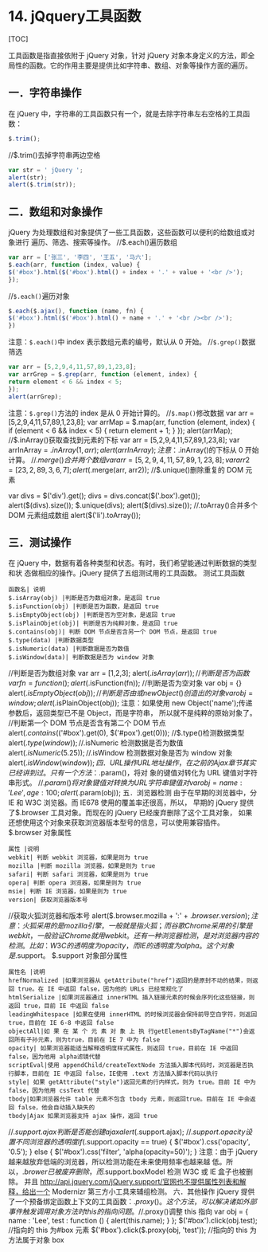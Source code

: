 # 14. jQquery工具函数
[TOC]

工具函数是指直接依附于 jQuery 对象，针对 jQuery 对象本身定义的方法，即全局性的函数。它的作用主要是提供比如字符串、数组、对象等操作方面的遍历。

## 一．字符串操作
在 jQuery 中，字符串的工具函数只有一个，就是去除字符串左右空格的工具函数：
```javascript
$.trim();
```
//$.trim()去掉字符串两边空格
```javascript
var str = ' jQuery ';
alert(str);
alert($.trim(str));
```

## 二．数组和对象操作
jQuery 为处理数组和对象提供了一些工具函数，这些函数可以便利的给数组或对象进行
遍历、筛选、搜索等操作。
//$.each()遍历数组
```javascript
var arr = ['张三', '李四', '王五', '马六'];
$.each(arr, function (index, value) {
$('#box').html($('#box').html() + index + '.' + value + '<br />');
});
```
//`$.each()`遍历对象
```javascript
$.each($.ajax(), function (name, fn) {
$('#box').html($('#box').html() + name + '.' + '<br /><br />');
})
```
注意：`$.each()`中 index 表示数组元素的编号，默认从 0 开始。
//`$.grep()`数据筛选
```javascript
var arr = [5,2,9,4,11,57,89,1,23,8];
var arrGrep = $.grep(arr, function (element, index) {
return element < 6 && index < 5;
});
alert(arrGrep);
```
注意：`$.grep()`方法的 index 是从 0 开始计算的。
//`$.map()`修改数据
var arr = [5,2,9,4,11,57,89,1,23,8];
var arrMap = $.map(arr, function (element, index) {
if (element < 6 && index < 5) {
return element + 1;
}
});
alert(arrMap);
//$.inArray()获取查找到元素的下标
var arr = [5,2,9,4,11,57,89,1,23,8];
var arrInArray = $.inArray(1, arr);
alert(arrInArray);
注意：$.inArray()的下标从 0 开始计算。
//$.merge()合并两个数组
var arr = [5,2,9,4,11,57,89,1,23,8];
var arr2 = [23,2,89,3,6,7];
alert($.merge(arr, arr2));
//$.unique()删除重复的 DOM 元素
<div></div>
<div></div>
<div class="box"></div>
<div class="box"></div>
<div class="box"></div>
<div></div>
var divs = $('div').get();
divs = divs.concat($('.box').get());
alert($(divs).size());
$.unique(divs);
alert($(divs).size());
//.toArray()合并多个 DOM 元素组成数组
alert($('li').toArray());

## 三．测试操作
在 jQuery 中，数据有着各种类型和状态。有时，我们希望能通过判断数据的类型和状
态做相应的操作。jQuery 提供了五组测试用的工具函数。
测试工具函数
```table
函数名| 说明
$.isArray(obj) |判断是否为数组对象，是返回 true
$.isFunction(obj) |判断是否为函数，是返回 true
$.isEmptyObject(obj) |判断是否为空对象，是返回 true
$.isPlainObjet(obj)| 判断是否为纯粹对象，是返回 true
$.contains(obj)| 判断 DOM 节点是否含另一个 DOM 节点，是返回 true
$.type(data) |判断数据类型
$.isNumeric(data) |判断数据是否为数值
$.isWindow(data)| 判断数据是否为 window 对象
```
//判断是否为数组对象
var arr = [1,2,3];
alert($.isArray(arr));
//判断是否为函数
var fn = function () {};
alert($.isFunction(fn));
//判断是否为空对象
var obj = {}
alert($.isEmptyObject(obj));
//判断是否由{}或 new Object()创造出的对象
var obj = window;
alert($.isPlainObject(obj));
注意：如果使用 new Object('name');传递参数后，返回类型已不是 Object，而是字符串，
所以就不是纯粹的原始对象了。
//判断第一个 DOM 节点是否含有第二个 DOM 节点
alert($.contains($('#box').get(0), $('#pox').get(0)));
//$.type()检测数据类型
alert($.type(window));
//$.isNumeric 检测数据是否为数值
alert($.isNumeric(5.25));
//$.isWindow 检测数据对象是否为 window 对象
alert($.isWindow(window));
四．URL 操作
URL 地址操作，在之前的 Ajax 章节其实已经讲到过。只有一个方法：$.param()，将对
象的键值对转化为 URL 键值对字符串形式。
//$.param()将对象键值对转换为 URL 字符串键值对
var obj = {
name : 'Lee',
age : 100
};
alert($.param(obj));
五．浏览器检测
由于在早期的浏览器中，分 IE 和 W3C 浏览器。而 IE678 使用的覆盖率还很高，所以，
早期的 jQuery 提供了$.browser 工具对象。而现在的 jQuery 已经废弃删除了这个工具对象，
如果还想使用这个对象来获取浏览器版本型号的信息，可以使用兼容插件。
$.browser 对象属性
```table
属性 |说明
webkit| 判断 webkit 浏览器，如果是则为 true
mozilla |判断 mozilla 浏览器，如果是则为 true
safari| 判断 safari 浏览器，如果是则为 true
opera| 判断 opera 浏览器，如果是则为 true
msie| 判断 IE 浏览器，如果是则为 true
version| 获取浏览器版本号
```
//获取火狐浏览器和版本号
alert($.browser.mozilla + ':' + $.browser.version);
注意：火狐采用的是 mozilla 引擎，一般就是指火狐；而谷歌 Chrome 采用的引擎是
webkit，一般验证 Chrome 就用 webkit。
还有一种浏览器检测，是对浏览器内容的检测。比如：W3C 的透明度为 opacity，而 IE
的透明度为 alpha。这个对象是$.support。
$.support 对象部分属性
```table
属性名 |说明
hrefNormalized |如果浏览器从 getAttribute("href")返回的是原封不动的结果，则返回 true。在 IE 中返回 false，因为他的 URLs 已经常规化了
htmlSerialize |如果浏览器通过 innerHTML 插入链接元素的时候会序列化这些链接，则返回 true，目前 IE 中返回 false
leadingWhitespace |如果在使用 innerHTML 的时候浏览器会保持前导空白字符，则返回 true，目前在 IE 6-8 中返回 false
objectAll|如 果 在 某 个 元 素 对 象 上 执 行getElementsByTagName("*")会返回所有子孙元素，则为true，目前在 IE 7 中为 false
opacity| 如果浏览器能适当解释透明度样式属性，则返回 true，目前在 IE 中返回 false，因为他用 alpha滤镜代替
scriptEval|使用 appendChild/createTextNode 方法插入脚本代码时，浏览器是否执行脚本，目前在 IE 中返回 false，IE使用 .text 方法插入脚本代码以执行
style| 如果 getAttribute("style")返回元素的行内样式，则为 true。目前 IE 中为 false，因为他用 cssText 代替
tbody|如果浏览器允许 table 元素不包含 tbody 元素，则返回true。目前在 IE 中会返回 false，他会自动插入缺失的
tbody|Ajax 如果浏览器支持 ajax 操作，返回 true
```
//$.support.ajax 判断是否能创建 ajax
alert($.support.ajax);
//$.support.opacity 设置不同浏览器的透明度
if ($.support.opacity == true) {
$('#box').css('opacity', '0.5');
} else {
$('#box').css('filter', 'alpha(opacity=50)');
}
注意：由于 jQuery 越来越放弃低端的浏览器，所以检测功能在未来使用频率也越来越
低。所以，$.brower 已被废弃删除，而$.support.boxModel 检测 W3C 或 IE 盒子也被删除。
并且 http://api.jquery.com/jQuery.support/官网也不提供属性列表和解释，给出一个 Modernizr
第三方小工具来辅组检测。
六．其他操作
jQuery 提供了一个预备绑定函数上下文的工具函数：$.proxy()。这个方法，可以解决诸
如外部事件触发调用对象方法时 this 的指向问题。
//$.proxy()调整 this 指向
var obj = {
name : 'Lee',
test : function () {
alert(this.name);
}
};
$('#box').click(obj.test); //指向的 this 为#box 元素
$('#box').click($.proxy(obj, 'test')); //指向的 this 为方法属于对象 box